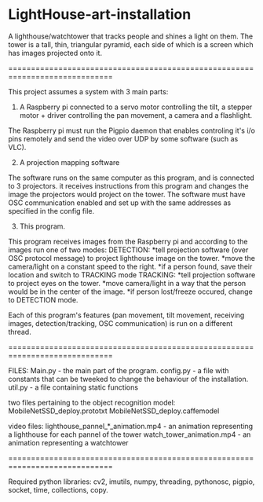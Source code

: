 # LightHouse-art-installation

A lighthouse/watchtower that tracks people and shines a light on them.
The tower is a tall, thin, triangular pyramid, each side of which is a screen which has images projected onto it.



=============================================================================

This project assumes a system with 3 main parts:

1) A Raspberry pi connected to a servo motor controlling the tilt, a stepper motor + driver controlling the pan movement,
a camera and a flashlight.

The Raspberry pi must run the Pigpio daemon that enables controling it's i/o pins remotely and send the video over UDP by 
some software (such as VLC).

2) A projection mapping software

The software runs on the same computer as this program, and is connected to 3 projectors.
it receives instructions from this program and changes the image the projectors would project on the tower.
The software must have OSC communication enabled and set up with the same addresses as specified in the config file. 

3) This program.

This program receives images from the Raspberry pi and according to the images run one of two modes:
        DETECTION:
            *tell projection software (over OSC protocol message) to project lighthouse image on the tower.
            *move the camera/light on a constant speed to the right.
            *if a person found, save their location and switch to TRACKING mode
        TRACKING:
            *tell projection software to project eyes on the tower.
            *move camera/light in a way that the person would be in the center of the image.
            *if person lost/freeze occured, change to DETECTION mode.

Each of this program's features (pan movement, tilt movement, receiving images, detection/tracking, 
OSC communication) is run on a different thread.

=============================================================================

FILES:
Main.py - the main part of the program.
config.py - a file with constants that can be tweeked to change the behaviour of the installation.
util.py - a file containing static functions

two files pertaining to the object recognition model:
MobileNetSSD_deploy.prototxt
MobileNetSSD_deploy.caffemodel

video files:
lighthouse_pannel_*_animation.mp4 - an animation representing a lighthouse for each pannel of the tower
watch_tower_animation.mp4 - an animation representing a watchtower

=============================================================================

Required python libraries:
cv2, imutils, numpy, threading, pythonosc, pigpio, socket, time, collections, copy.

